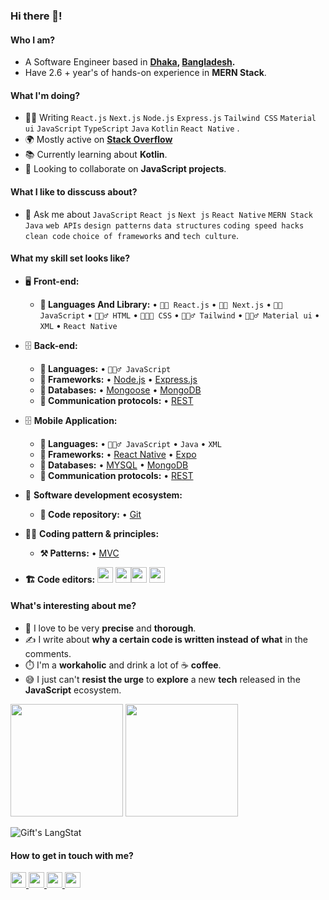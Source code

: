 ### Hi there 👋!

<!--
**rumon5h/rumon5h** is a ✨ _special_ ✨ repository because its `README.md` (this file) appears on your GitHub profile.

Here are some ideas to get you started:
-->
#### Who I am?
- A Software Engineer based in **[Dhaka](https://en.wikipedia.org/wiki/Dhaka), [Bangladesh](https://en.wikipedia.org/wiki/Bangladesh).** 
- Have 2.6 + year's of hands-on experience in **MERN Stack**.
<!-- - Developed products for **healthcare, financial service, F&B, retail,** and **logistics** business domains.
- Have built **native, hybrid,** and **web** apps targeting **multi-platform** and **cross-platform** ecosystems in **monolithic** and **microservices** architectures. -->

#### What I'm doing?
<!-- - 🏢 Working at **[SELISE](https://)** as a **Senior **. -->
- 👨‍💻 Writing `React.js` `Next.js` `Node.js` `Express.js` `Tailwind CSS` `Material ui` `JavaScript` `TypeScript` `Java` `Kotlin` `React Native` .
- 🌍 Mostly active on **[Stack Overflow](https://stackoverflow.com/users/18091332/md-rumon-khan)**
- 📚 Currently learning about **Kotlin**.
- 👯 Looking to collaborate on **JavaScript projects**.
<!-- - 🥰 Building **[Astro-Odyssey](https://github.com/rumon5h/Astro-Odyssey-Uno-Platform)**, **[Candy-Craze](https://github.com/rumon5h/candy-craze-uno-platform)**, **[Hungry-Worm](https://github.com/rumon5h/hungry-worm-uno-platform)**, **[Sky-Way](https://github.com/rumon5h/sky-way-uno-platform)**, **[Memory-Match](https://github.com/rumon5h/memory-match-uno-platform)**, **[Honk-Hero](https://github.com/rumon5h/honk-hero-uno-platform)** & **[Phototis](https://github.com/rumon5h/Phototis-Uno-Platform)** as pet projects. -->

#### What I like to disscuss about? 
- 💬 Ask me about `JavaScript` `React js` `Next js` `React Native` `MERN Stack` `Java` `web APIs`  `design patterns` `data structures` `coding speed hacks` `clean code` `choice of frameworks` and `tech culture`.

#### What my skill set looks like?
- 🖥 **Front-end:** 
  - **📜 Languages And Library:** • `🧙🏻 React.js` • `👨‍🏭 Next.js` • `👨‍🔧 JavaScript` • `🧚🏻‍♂️ HTML` • `👨🏻‍🎨 CSS`  • `🧚🏻‍♂️ Tailwind` •  `🧚🏻‍♂️ Material ui` • `XML` • `React Native`
  <!-- - **🔬 Frameworks:**   -->
    <!-- - **🖥 Desktop:** • [Uno Platform](https://platform.uno/) • [WinUI 3](https://docs.microsoft.com/en-us/windows) • [WPF](https://docs.microsoft.com/en-us/dotnet/desktop/wpf/overview/?view=)  -->
    <!-- - **🌐 Web:** • [Blazor WASM](https://dotnet.microsoft.com/en-us/apps/aspnet/web-apps/blazor) • [Uno WASM](https://platform.uno/uno-platform-for-web-webassembly/) • [Open Silver](https://opensilver.net/) • [ASP.NET MVC](https://dotnet.microsoft.com/en-us/apps/aspnet/mvc) -->
    <!-- - **📱 Mobile:** • [Xamarin](https://dotnet.microsoft.com/) • [.NET MAUI](https://docs.microsoft.com/en-us/dotnet/maui/what-is-maui) • [Uno Platform](https://platform.uno/) -->
  <!-- - **🗳 UI toolkits:** • [Telerik](https://www.telerik.com/) • [Dev Express](https://www.devexpress.com/) • [MudBlazor](https://mudblazor.com/) -->
  <!-- - **📋 Reporting toolkits:** • [RDLC](https://docs.fileformat.com/reporting/rdlc/#:~:text=(.rdlc)%20Files-,.) • [Dev Express Xtra Reporting](https://docs.devexpress.com/XtraReports/2162/) • [Telerik Reporting](https://www.telerik.com/products/) -->
- 🗄️ **Back-end:**
  - **📜 Languages:** • `🧙🏻‍♂️ JavaScript`
  - **🔭 Frameworks:** • [Node.js]() • [Express.js]()
  - **💾 Databases:** • [Mongoose](https://mongoosejs.com/) • [MongoDB](https://www.mongodb.com/)
  - **🔌 Communication protocols:** • [REST](https://docs.microsoft.com/en-us/azure/architecture/best-practices/api-design)

- 🗄️ **Mobile Application:**
  - **📜 Languages:** • `🧙🏻‍♂️ JavaScript` • `Java` • `XML`
  - **🔭 Frameworks:** • [React Native]() • [Expo]()
  - **💾 Databases:** • [MYSQL](https://mysql.com/) • [MongoDB](https://www.mongodb.com/)
  - **🔌 Communication protocols:** • [REST](https://docs.microsoft.com/en-us/azure/architecture/best-practices/api-design)
- 🎡 **Software development ecosystem:**
  - **📁 Code repository:** • [Git](https://git-scm.com/)
  
- 🧙‍♂️ **Coding pattern & principles:**
  - **⚒ Patterns:**  • [MVC](https://en.wikipedia.org/wiki/Model%E2%80%93view%E2%80%93controller)
  
- **🏗️ Code editors:**
<a href="https://visualstudio.microsoft.com/"><img src="https://1000logos.net/wp-content/uploads/2020/08/Visual-Studio-Logo.png" height=25></a> <a href="https://code.visualstudio.com/"><img src="https://seeklogo.com/images/V/visual-studio-code-logo-449D71944F-seeklogo.com.png" height=25></a><a href="https://notepad-plus-plus.org/"><img src="https://notepad-plus-plus.org/images/logo.svg" height=25></a> <a href="https://developer.android.com/studio"><img src="https://developer.android.com/static/studio/images/new-studio-logo-1_1920.png" height=25></a> 
  
#### What's interesting about me?  
  - 🧐 I love to be very **precise** and **thorough**.
  - ✍️ I write about **why a certain code is written instead of what** in the comments.
  - ⏱️ I'm a **workaholic** and drink a lot of ☕ **coffee**.
  - 😅 I just can't **resist the urge** to **explore** a new **tech** released in the **JavaScript** ecosystem.

<!--Github Stats-->
<p float="left">
<img height="180em" src="https://github-readme-stats.vercel.app/api?username=rumon5h" /> 
<img height="180em" src="https://github-readme-stats.vercel.app/api/top-langs/?username=rumon5h"/>
</p>
 
 <div>
   <img align="center" src="https://github-readme-streak-stats.herokuapp.com/?user=rumon5h" alt="Gift's LangStat" />
</div>

<!-- #### What companies have I worked for?
<p left="center">
  <a href="#">
    <img src="#" height=50>
    </a>
</p> -->

<!-- #### What are my recent highlights?
- [featured-a-mern-stack-website](https://rumon-khan.web.app) -->


#### How to get in touch with me?
<p left="center">
<a target="_blank"  href="https://twitter.com/rumon5h">
  <img src="https://img.shields.io/badge/twitter-%231DA1F2.svg?&style=for-th
  e-badge&logo=twitter&logoColor=white" height=25>
</a> 
<a target="_blank"  href="https://www.linkedin.com/in/rumon5h">
  <img src="https://img.shields.io/badge/linkedin-%230077B5.svg?&style=for-the-badge&logo=linkedin&logoColor=white" height=25>
</a> 
<a target="_blank"  href="https://www.facebook.com/rumon5h/">
  <img src="https://img.shields.io/badge/Facebook-1877F2?style=for-the-badge&logo=facebook&logoColor=white" height=25>
</a>
<a target="_blank"  href="mailto:mdrumonkhan45@gmail.com">
  <img src="https://img.shields.io/badge/Gmail-D14836?style=for-the-badge&logo=gmail&logoColor=white" height=25>
</a>
</p>
